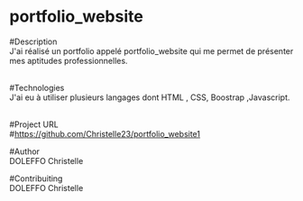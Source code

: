 # portfolio_website
 
 #Description<br/>
  J'ai réalisé un portfolio appelé portfolio_website qui me permet de présenter mes aptitudes professionnelles.<br/><br/>

  #Technologies<br/>
   J'ai eu à utiliser plusieurs langages dont HTML , CSS, Boostrap ,Javascript.<br/><br/>

  #Project URL<br/>
   #https://github.com/Christelle23/portfolio_website1

  #Author <br/>
   DOLEFFO Christelle<br/>
   
  #Contribuiting <br/>
    DOLEFFO Christelle<br/>
   
